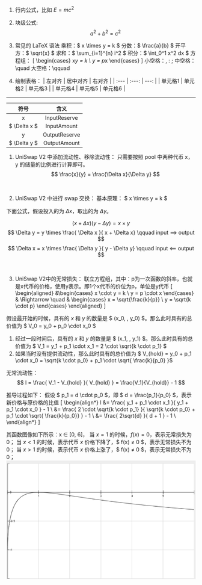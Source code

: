 1. 行内公式，比如 $E = mc^2$

2. 块级公式: 
            $$
            a^2 + b^2 = c^2
            $$

3. 常见的 LaTeX 语法
    乘积：$ x \times y = k $
    分数：$ \frac{a}{b} $
    开平方：$ \sqrt{x} $
    求和：$ \sum_{i=1}^{n} i^2 $
    积分：$ \int_0^1 x^2 dx $
    方程组：
            \[
            \begin{cases}
            x*y = k \\
            y = p*x
            \end{cases}
            \]
    小空格：\,  \:  \;
    中空格：\quad
    大空格：\qquad

4. 绘制表格：
| 左对齐 | 居中对齐 | 右对齐 |
| :--- | :---: | ---: |
| 单元格1 | 单元格2 | 单元格3 |
| 单元格4 | 单元格5 | 单元格6 |


<hr />

| 符号          |   含义            |
| :---:         | :---:             |
| x             | InputReserve      |
| $ \Delta x $  | InputAmount       |
| y             | OutputReserve     |
| $ \Delta y $  | OutputAmount      |

1. UniSwap V2 中添加流动性、移除流动性：
只需要按照 pool 中两种代币 x，y 的储量的比例进行计算即可。
$$
    \frac{x}{y} = \frac{\Delta x}{\Delta y}
$$

<br />

2. UniSwap V2 中进行 swap 交换：
基本原理： $ x \times y = k $

下面公式，假设投入的为 $\Delta x$，取出的为 $\Delta y$。

$$
    (x + \Delta x)(y - \Delta y) = x \times y
$$
$$
    \Delta y = y \times \frac{ \Delta x }{ x + \Delta x} \qquad  input ==> output
$$
$$
    \Delta x = x \times \frac{ \Delta y }{ y - \Delta y} \qquad  input <== output
$$

<br />

3. UniSwap V2中的无常损失：
联立方程组，其中：p为一次函数的斜率，也就是x代币的价格，使用y表示。即1个x代币的价位为p，单位是y代币
\[
\begin{aligned}
&\begin{cases}
x \cdot y = k \\
y = p \cdot x
\end{cases} &
\Rightarrow \quad & 
\begin{cases}
x = \sqrt{\frac{k}{p}} \\
y = \sqrt{k \cdot p}
\end{cases}
\end{aligned}
\]


假设最开始的时候，具有的 $x$ 和 $y$ 的数量是 $ (x_0, \, y_0) $。那么此时具有的总价值为 $ V_0 = y_0 + p_0 \cdot x_0 $
1. 经过一段时间后，具有的 $x$ 和 $y$ 的数量是 $ (x_1, \, y_1) $。那么此时具有的总价值为 $ V_1 = y_1 + p_1 \cdot x_1 = 2 \cdot \sqrt{k \cdot p_1} $
2. 如果当时没有提供流动性，那么此时具有的总价值为 $ V_{hold} = y_0 + p_1 \cdot x_0 = \sqrt{k \cdot p_0} + p_1 \cdot \sqrt{ \frac{k}{p_0} }$


无常流动性：
$$
l = \frac{ V_1 - V_{hold} }{ V_{hold} } = \frac{V_1}{V_{hold}} - 1
$$

推导过程如下：
假设 $ p_1 = d \cdot p_0 $，即 $ d = \frac{p_1}{p_0} $，表示新价格与原价格的比值
\[
\begin{align*}
l &= \frac{ y_1 + p_1 \cdot x_1 }{ y_1 + p_1 \cdot x_0 } - 1 \\
&= \frac{ 2 \cdot \sqrt{k \cdot p_1} }{ \sqrt{k \cdot p_0} + p_1 \cdot \sqrt{ \frac{k}{p_0}} } - 1 \\
&= \frac{ 2\sqrt{d} }{ d + 1 } - 1 \\
\end{align*}
\]

其函数图像如下所示：x ∈ [0, 6]，
当 $x = 1$ 的时候，$f(x) = 0$，表示无常损失为0；
当 $x < 1$ 的时候，表示代币 $x$ 价格下降了，$ f(x) ≠ 0 $，表示无常损失不为0；
当 $x > 1$ 的时候，表示代币 $x$ 价格上涨了，$ f(x) ≠ 0 $，表示无常损失不为0；
![alt text](image-1.png)